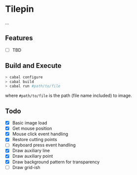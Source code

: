 # Tilepin

...

## Features

+ [ ] TBD

## Build and Execute

```bash
> cabal configure
> cabal build
> cabal run #path/to/file
```
where `#path/to/file` is the path (file name included) to image.

## Todo

+ [X] Basic image load
+ [X] Get mouse position
+ [X] Mouse click event handling
+ [X] Restore cutting points
+ [ ] Keyboard press event handling
+ [X] Draw auxiliary line
+ [X] Draw auxiliary point
+ [X] Draw background pattern for transparency
+ [ ] Draw grid-ish
